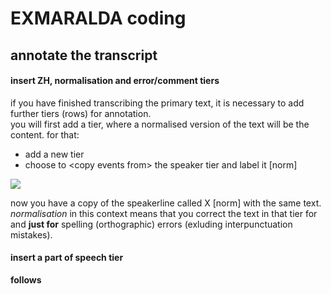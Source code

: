 # EXMARALDA coding
## annotate the transcript
#### insert ZH, normalisation and error/comment tiers
if you have finished transcribing the primary text, it is necessary to add further tiers (rows) for annotation.  
you will first add a tier, where a normalised version of the text will be the content. for that:
- add a new tier
- choose to \<copy events from\> the speaker tier and label it [norm]   

![][image-1]

now you have a copy of the speakerline called X [norm] with the same text.  
*normalisation* in this context means that you correct the text in that tier for and **just for** spelling (orthographic) errors (exluding interpunctuation mistakes).
#### insert a part of speech tier
**follows**

[image-1]:	https://ada-sub.dh-index.org/school/api/png/ses-overview/exm_2_10a.png